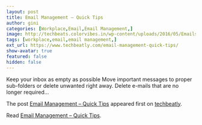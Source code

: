 ```yaml
---
layout: post
title: Email Management – Quick Tips
author: gini
categories: [Workplace,Email,Email Management,]
image: http://techbeats.colorvibes.in/wp-content/uploads/2016/05/Emails.png
tags: [workplace,email,email management,]
ext_url: https://www.techbeatly.com/email-management-quick-tips/
show-avatar: true
featured: false
hidden: false
---
```


<p>Keep your inbox as empty as possible Move important messages to proper sub-folders or delete unwanted right away. Delete e-mails that are no longer required&#46;&#46;&#46;</p>
<p>The post <a href="https://www.techbeatly.com/email-management-quick-tips/">Email Management &#8211; Quick Tips</a> appeared first on <a href="https://www.techbeatly.com">techbeatly</a>.</p>

Read [Email Management – Quick Tips](https://www.techbeatly.com/email-management-quick-tips/).